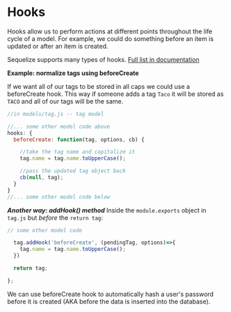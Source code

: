 # Hooks

Hooks allow us to perform actions at different points throughout the life cycle of a model. For example, we could do something before an item is updated or after an item is created.

Sequelize supports many types of hooks. [Full list in documentation](http://sequelize.readthedocs.org/en/latest/docs/hooks/)

**Example: normalize tags using beforeCreate**

If we want all of our tags to be stored in all caps we could use a beforeCreate hook. This way if someone adds a tag `Taco` it will be stored as `TACO` and all of our tags will be the same.

```javascript
//in models/tag.js -- tag model

//... some other model code above
hooks: {
  beforeCreate: function(tag, options, cb) {

    //take the tag name and capitalize it
    tag.name = tag.name.toUpperCase();

    //pass the updated tag object back
    cb(null, tag);
  }
}
//... some other model code below
```

_**Another way: addHook\(\) method**_ Inside the `module.exports` object in `tag.js` but _before_ the `return tag`:

```javascript
// some other model code 

  tag.addHook('beforeCreate', (pendingTag, options)=>{
    tag.name = tag.name.toUpperCase();
  })

  return tag;

};
```

We can use beforeCreate hook to automatically hash a user's password before it is created \(AKA before the data is inserted into the database\).

